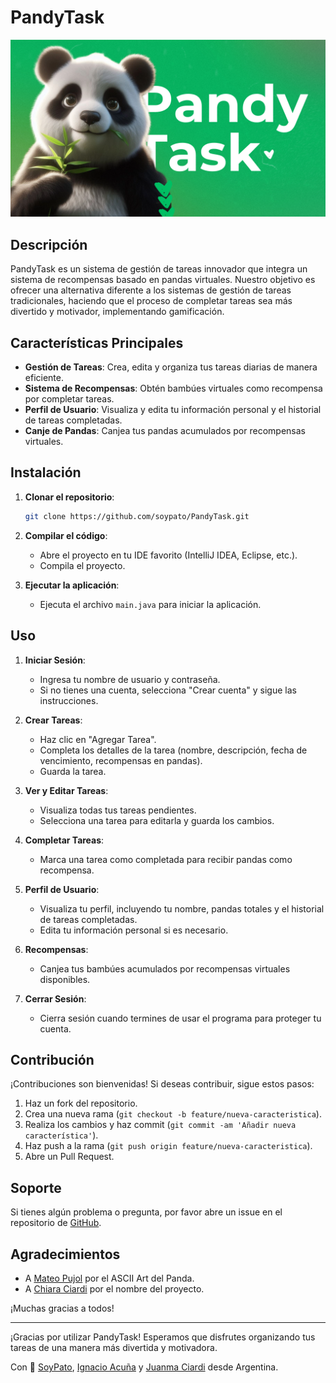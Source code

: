 # PandyTask
![PandyTask](./branding/PandyTask.png)
## Descripción

PandyTask es un sistema de gestión de tareas innovador que integra un sistema de recompensas basado en pandas virtuales. Nuestro objetivo es ofrecer una alternativa diferente a los sistemas de gestión de tareas tradicionales, haciendo que el proceso de completar tareas sea más divertido y motivador, implementando gamificación.

## Características Principales

- **Gestión de Tareas**: Crea, edita y organiza tus tareas diarias de manera eficiente.
- **Sistema de Recompensas**: Obtén bambúes virtuales como recompensa por completar tareas.
- **Perfil de Usuario**: Visualiza y edita tu información personal y el historial de tareas completadas.
- **Canje de Pandas**: Canjea tus pandas acumulados por recompensas virtuales.

## Instalación

1. **Clonar el repositorio**:
    ```sh
    git clone https://github.com/soypato/PandyTask.git
    ```
2. **Compilar el código**:
    - Abre el proyecto en tu IDE favorito (IntelliJ IDEA, Eclipse, etc.).
    - Compila el proyecto.

3. **Ejecutar la aplicación**:
    - Ejecuta el archivo `main.java` para iniciar la aplicación.

## Uso

1. **Iniciar Sesión**:
    - Ingresa tu nombre de usuario y contraseña.
    - Si no tienes una cuenta, selecciona "Crear cuenta" y sigue las instrucciones.

2. **Crear Tareas**:
    - Haz clic en "Agregar Tarea".
    - Completa los detalles de la tarea (nombre, descripción, fecha de vencimiento, recompensas en pandas).
    - Guarda la tarea.

3. **Ver y Editar Tareas**:
    - Visualiza todas tus tareas pendientes.
    - Selecciona una tarea para editarla y guarda los cambios.

4. **Completar Tareas**:
    - Marca una tarea como completada para recibir pandas como recompensa.

5. **Perfil de Usuario**:
    - Visualiza tu perfil, incluyendo tu nombre, pandas totales y el historial de tareas completadas.
    - Edita tu información personal si es necesario.

6. **Recompensas**:
    - Canjea tus bambúes acumulados por recompensas virtuales disponibles.

7. **Cerrar Sesión**:
    - Cierra sesión cuando termines de usar el programa para proteger tu cuenta.

## Contribución

¡Contribuciones son bienvenidas! Si deseas contribuir, sigue estos pasos:

1. Haz un fork del repositorio.
2. Crea una nueva rama (`git checkout -b feature/nueva-caracteristica`).
3. Realiza los cambios y haz commit (`git commit -am 'Añadir nueva característica'`).
4. Haz push a la rama (`git push origin feature/nueva-caracteristica`).
5. Abre un Pull Request.

## Soporte

Si tienes algún problema o pregunta, por favor abre un issue en el repositorio de [GitHub](https://github.com/soypato/PandyTask/issues).

## Agradecimientos
- A [Mateo Pujol](https://github.com/Matute-Developer) por el ASCII Art del Panda.
- A [Chiara Ciardi](https://github.com/Chiari13) por el nombre del proyecto.

¡Muchas gracias a todos!

---

¡Gracias por utilizar PandyTask! Esperamos que disfrutes organizando tus tareas de una manera más divertida y motivadora.

Con 💙 [SoyPato](https://github.com/soypato),  [Ignacio Acuña](https://github.com/iMonety) y [Juanma Ciardi](https://github.com/JuaniiC07) desde Argentina.
